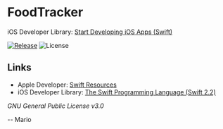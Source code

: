 # FoodTracker

iOS Developer Library: [Start Developing iOS Apps (Swift)](https://developer.apple.com/library/ios/referencelibrary/GettingStarted/DevelopiOSAppsSwift/)

[![Release](https://img.shields.io/github/release/Mokolea/FoodTracker.svg)](https://github.com/Mokolea/FoodTracker/releases)
![License](https://img.shields.io/github/license/Mokolea/FoodTracker.svg)

## Links
 - Apple Developer: [Swift Resources](https://developer.apple.com/swift/resources/)
 - iOS Developer Library: [The Swift Programming Language (Swift 2.2)](https://developer.apple.com/library/ios/documentation/Swift/Conceptual/Swift_Programming_Language/)

*GNU General Public License v3.0*

-- Mario
